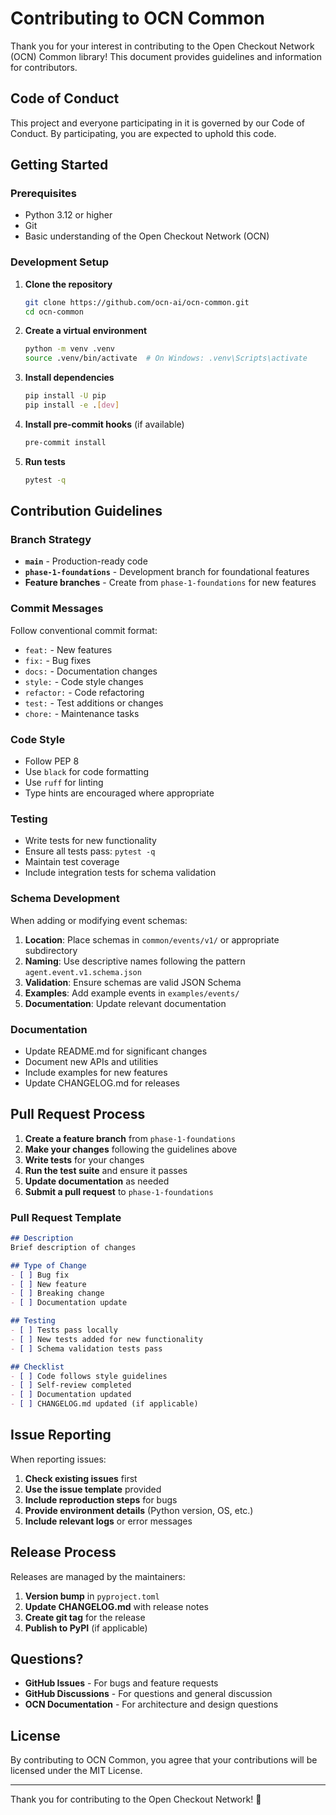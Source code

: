 # Contributing to OCN Common

Thank you for your interest in contributing to the Open Checkout Network (OCN) Common library! This document provides guidelines and information for contributors.

## Code of Conduct

This project and everyone participating in it is governed by our Code of Conduct. By participating, you are expected to uphold this code.

## Getting Started

### Prerequisites

- Python 3.12 or higher
- Git
- Basic understanding of the Open Checkout Network (OCN)

### Development Setup

1. **Clone the repository**
   ```bash
   git clone https://github.com/ocn-ai/ocn-common.git
   cd ocn-common
   ```

2. **Create a virtual environment**
   ```bash
   python -m venv .venv
   source .venv/bin/activate  # On Windows: .venv\Scripts\activate
   ```

3. **Install dependencies**
   ```bash
   pip install -U pip
   pip install -e .[dev]
   ```

4. **Install pre-commit hooks** (if available)
   ```bash
   pre-commit install
   ```

5. **Run tests**
   ```bash
   pytest -q
   ```

## Contribution Guidelines

### Branch Strategy

- **`main`** - Production-ready code
- **`phase-1-foundations`** - Development branch for foundational features
- **Feature branches** - Create from `phase-1-foundations` for new features

### Commit Messages

Follow conventional commit format:
- `feat:` - New features
- `fix:` - Bug fixes
- `docs:` - Documentation changes
- `style:` - Code style changes
- `refactor:` - Code refactoring
- `test:` - Test additions or changes
- `chore:` - Maintenance tasks

### Code Style

- Follow PEP 8
- Use `black` for code formatting
- Use `ruff` for linting
- Type hints are encouraged where appropriate

### Testing

- Write tests for new functionality
- Ensure all tests pass: `pytest -q`
- Maintain test coverage
- Include integration tests for schema validation

### Schema Development

When adding or modifying event schemas:

1. **Location**: Place schemas in `common/events/v1/` or appropriate subdirectory
2. **Naming**: Use descriptive names following the pattern `agent.event.v1.schema.json`
3. **Validation**: Ensure schemas are valid JSON Schema
4. **Examples**: Add example events in `examples/events/`
5. **Documentation**: Update relevant documentation

### Documentation

- Update README.md for significant changes
- Document new APIs and utilities
- Include examples for new features
- Update CHANGELOG.md for releases

## Pull Request Process

1. **Create a feature branch** from `phase-1-foundations`
2. **Make your changes** following the guidelines above
3. **Write tests** for your changes
4. **Run the test suite** and ensure it passes
5. **Update documentation** as needed
6. **Submit a pull request** to `phase-1-foundations`

### Pull Request Template

```markdown
## Description
Brief description of changes

## Type of Change
- [ ] Bug fix
- [ ] New feature
- [ ] Breaking change
- [ ] Documentation update

## Testing
- [ ] Tests pass locally
- [ ] New tests added for new functionality
- [ ] Schema validation tests pass

## Checklist
- [ ] Code follows style guidelines
- [ ] Self-review completed
- [ ] Documentation updated
- [ ] CHANGELOG.md updated (if applicable)
```

## Issue Reporting

When reporting issues:

1. **Check existing issues** first
2. **Use the issue template** provided
3. **Include reproduction steps** for bugs
4. **Provide environment details** (Python version, OS, etc.)
5. **Include relevant logs** or error messages

## Release Process

Releases are managed by the maintainers:

1. **Version bump** in `pyproject.toml`
2. **Update CHANGELOG.md** with release notes
3. **Create git tag** for the release
4. **Publish to PyPI** (if applicable)

## Questions?

- **GitHub Issues** - For bugs and feature requests
- **GitHub Discussions** - For questions and general discussion
- **OCN Documentation** - For architecture and design questions

## License

By contributing to OCN Common, you agree that your contributions will be licensed under the MIT License.

---

Thank you for contributing to the Open Checkout Network! 🚀
